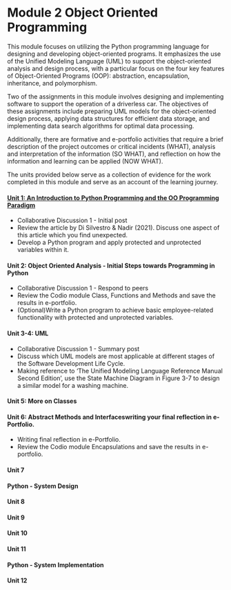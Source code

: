 # Module 2 Object Oriented Programming

This module focuses on utilizing the Python programming language for designing and developing object-oriented programs. It emphasizes the use of the Unified Modeling Language (UML) to support the object-oriented analysis and design process, with a particular focus on the four key features of Object-Oriented Programs (OOP): abstraction, encapsulation, inheritance, and polymorphism.

Two of the assignments in this module involves designing and implementing software to support the operation of a driverless car. The objectives of these assignments include preparing UML models for the object-oriented design process, applying data structures for efficient data storage, and implementing data search algorithms for optimal data processing.

Additionally, there are formative and e-portfolio activities that require a brief description of the project outcomes or critical incidents (WHAT), analysis and interpretation of the information (SO WHAT), and reflection on how the information and learning can be applied (NOW WHAT).

The units provided below serve as a collection of evidence for the work completed in this module and serve as an account of the learning journey.

#### [Unit 1: An Introduction to Python Programming and the OO Programming Paradigm](https://helenhelene.github.io/eportfolio/pdf/sample_presentation.pdf)
 - Collaborative Discussion 1 - Initial post
 - Review the article by Di Silvestro & Nadir (2021). Discuss one aspect of this article which you find unexpected.
 - Develop a Python program and apply protected and unprotected variables within it.

#### Unit 2: Object Oriented Analysis - Initial Steps towards Programming in Python
 - Collaborative Discussion 1 - Respond to peers
 - Review the Codio module Class, Functions and Methods and save the results in e-portfolio.
 - (Optional)Write a Python program to achieve basic employee-related functionality with protected and unprotected variables. 

#### Unit 3-4: UML
 - Collaborative Discussion 1 - Summary post 
 - Discuss which UML models are most applicable at different stages of the Software Development Life Cycle.
 - Making reference to ‘The Unified Modeling Language Reference Manual Second Edition’, use the State Machine Diagram in Figure 3-7 to design a similar model for a washing machine.

#### Unit 5: More on Classes
#### Unit 6: Abstract Methods and Interfaceswriting your final reflection in e-Portfolio.
 - Writing final reflection in e-Portfolio.
 - Review the Codio module Encapsulations and save the results in e-portfolio.

#### Unit 7
#### Python - System Design
#### Unit 8
#### Unit 9
#### Unit 10
#### Unit 11
#### Python - System Implementation
#### Unit 12



